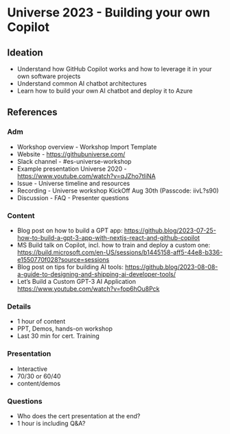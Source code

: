 # Universe 2023 - Building your own Copilot
## Ideation
- Understand how GitHub Copilot works and how to leverage it in your own software projects
- Understand common AI chatbot architectures
- Learn how to build your own AI chatbot and deploy it to Azure
## References
### Adm
- Workshop overview - Workshop Import Template
- Website - https://githubuniverse.com/ 
- Slack channel -  #es-universe-workshop
- Example presentation Universe 2020 - https://www.youtube.com/watch?v=qJZho7tliNA 
- Issue - Universe timeline and resources
- Recording - Universe workshop KickOff Aug 30th (Passcode: iivL?s90)
- Discussion - FAQ - Presenter questions 
### Content
- Blog post on how to build a GPT app: https://github.blog/2023-07-25-how-to-build-a-gpt-3-app-with-nextjs-react-and-github-copilot 
- MS Build talk on Copilot, incl. how to train and deploy a custom one: https://build.microsoft.com/en-US/sessions/b1445158-aff5-44e8-b336-e1550770f028?source=sessions 
- Blog post on tips for building AI tools: https://github.blog/2023-08-08-a-guide-to-designing-and-shipping-ai-developer-tools/ 
- Let’s Build a Custom GPT-3 AI Application
https://www.youtube.com/watch?v=fop6hOu8Pck


### Details
- 1 hour of content 
- PPT, Demos, hands-on workshop
- Last 30 min for cert. Training
### Presentation
- Interactive 
- 70/30 or 60/40 
- content/demos

### Questions
- Who does the cert presentation at the end?
- 1 hour is including Q&A? 
